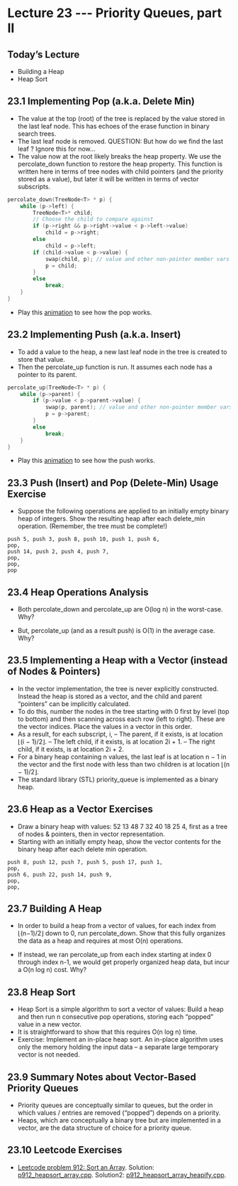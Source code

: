# Lecture 23 --- Priority Queues, part II

## Today’s Lecture

- Building a Heap
- Heap Sort

## 23.1 Implementing Pop (a.k.a. Delete Min)

- The value at the top (root) of the tree is replaced by the value stored in the last leaf node. This has echoes of the erase function in binary search trees.
- The last leaf node is removed. QUESTION: But how do we find the last leaf ? Ignore this for now...
- The value now at the root likely breaks the heap property. We use the percolate_down function to restore the heap property. This function is written here in terms of tree nodes with child pointers (and the priority stored as a value), but later it will be written in terms of vector subscripts.

```cpp
percolate_down(TreeNode<T> * p) {
	while (p->left) {
		TreeNode<T>* child;
		// Choose the child to compare against
		if (p->right && p->right->value < p->left->value)
			child = p->right;
		else
			child = p->left;
		if (child->value < p->value) {
			swap(child, p); // value and other non-pointer member vars
			p = child;
		}
		else
			break;
	}
}
```

- Play this [animation](https://jidongxiao.github.io/CSCI1200-DataStructures/animations/heap/pop/index.html) to see how the pop works.

## 23.2 Implementing Push (a.k.a. Insert)

- To add a value to the heap, a new last leaf node in the tree is created to store that value.
- Then the percolate_up function is run. It assumes each node has a pointer to its parent.
```cpp
percolate_up(TreeNode<T> * p) {
	while (p->parent) {
		if (p->value < p->parent->value) {
			swap(p, parent); // value and other non-pointer member vars
			p = p->parent;
		}
		else
			break;
	}
}
```

- Play this [animation](https://jidongxiao.github.io/CSCI1200-DataStructures/animations/heap/push/index.html) to see how the push works.

## 23.3 Push (Insert) and Pop (Delete-Min) Usage Exercise

- Suppose the following operations are applied to an initially empty binary heap of integers. Show the resulting heap after each delete_min operation. (Remember, the tree must be complete!)

```console
push 5, push 3, push 8, push 10, push 1, push 6,
pop,
push 14, push 2, push 4, push 7,
pop,
pop,
pop
```

## 23.4 Heap Operations Analysis

- Both percolate_down and percolate_up are O(log n) in the worst-case. Why?

- But, percolate_up (and as a result push) is O(1) in the average case. Why?

## 23.5 Implementing a Heap with a Vector (instead of Nodes & Pointers)

- In the vector implementation, the tree is never explicitly constructed. Instead the heap is stored as a vector,
and the child and parent “pointers” can be implicitly calculated.
- To do this, number the nodes in the tree starting with 0 first by level (top to bottom) and then scanning across
each row (left to right). These are the vector indices. Place the values in a vector in this order.
- As a result, for each subscript, i,
  – The parent, if it exists, is at location &lfloor;(i − 1)/2&rfloor;.
  – The left child, if it exists, is at location 2i + 1.
  – The right child, if it exists, is at location 2i + 2.
- For a binary heap containing n values, the last leaf is at location n − 1 in the vector and the first node with less than two children is at location &lfloor;(n − 1)/2&rfloor;.
- The standard library (STL) priority_queue is implemented as a binary heap.

## 23.6 Heap as a Vector Exercises

- Draw a binary heap with values: 52 13 48 7 32 40 18 25 4, first as a tree of nodes & pointers, then in vector representation.
- Starting with an initially empty heap, show the vector contents for the binary heap after each delete min operation.

```console
push 8, push 12, push 7, push 5, push 17, push 1,
pop,
push 6, push 22, push 14, push 9,
pop,
pop,
```

## 23.7 Building A Heap

- In order to build a heap from a vector of values, for each index from &lfloor;(n−1)/2&rfloor; down to 0, run percolate_down.
Show that this fully organizes the data as a heap and requires at most O(n) operations.

- If instead, we ran percolate_up from each index starting at index 0 through index n-1, we would get properly
organized heap data, but incur a O(n log n) cost. Why?

## 23.8 Heap Sort

- Heap Sort is a simple algorithm to sort a vector of values: Build a heap and then run n consecutive pop operations, storing each “popped” value in a new vector.
- It is straightforward to show that this requires O(n log n) time.
- Exercise: Implement an in-place heap sort. An in-place algorithm uses only the memory holding the input data – a separate large temporary vector is not needed.

## 23.9 Summary Notes about Vector-Based Priority Queues

- Priority queues are conceptually similar to queues, but the order in which values / entries are removed (“popped”) depends on a priority.
- Heaps, which are conceptually a binary tree but are implemented in a vector, are the data structure of choice for a priority queue.
<!--- In some applications, the priority of an entry may change while the entry is in the priority queue. This requires that there be “hooks” (usually in the form of indices) into the internal structure of the priority queue. This is an implementation detail we have not discussed.-->

## 23.10 Leetcode Exercises

- [Leetcode problem 912: Sort an Array](https://leetcode.com/problems/sort-an-array/). Solution: [p912_heapsort_array.cpp](../../leetcode/p912_heapsort_array.cpp).
Solution2: [p912_heapsort_array_heapify.cpp](../../leetcode/p912_heapsort_array_heapify.cpp).
